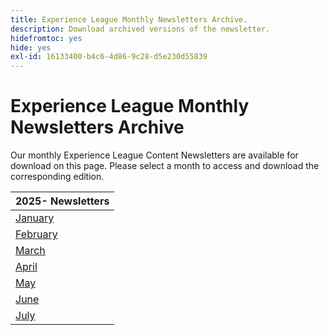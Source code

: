 ```yaml
---
title: Experience League Monthly Newsletters Archive.
description: Download archived versions of the newsletter.
hidefromtoc: yes
hide: yes
exl-id: 16133400-b4c6-4d86-9c28-d5e230d55839
---
```

# Experience League Monthly Newsletters Archive

Our monthly Experience League Content Newsletters are available for download on this page. Please select a month to access and download the corresponding edition.

| 2025- Newsletters |
|------------|
| [January](assets/Jan-Newsletter.pdf)|    
| [February](assets/Feb-Newsletter.pdf)|   
| [March](assets/March-Newsletter.pdf)|      
| [April](assets/April-Newsletter.pdf)|
| [May](assets/May-Newsletter.pdf)|
| [June](assets/June-Newsletter.pdf)|
| [July](assets/July-Newsletter.pdf)|

